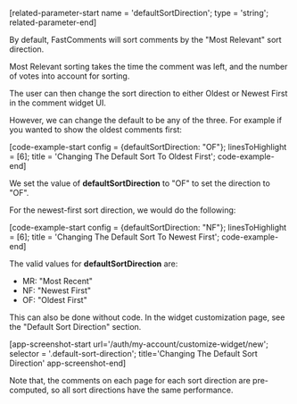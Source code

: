 [related-parameter-start name = 'defaultSortDirection'; type = 'string'; related-parameter-end]

By default, FastComments will sort comments by the "Most Relevant" sort direction.

Most Relevant sorting takes the time the comment was left, and the number of votes into account for sorting.

The user can then change the sort direction to either Oldest or Newest First in the comment widget UI.

However, we can change the default to be any of the three. For example if you wanted to show the oldest comments first:

[code-example-start config = {defaultSortDirection: "OF"}; linesToHighlight = [6]; title = 'Changing The Default Sort To Oldest First'; code-example-end]

We set the value of **defaultSortDirection** to "OF" to set the direction to "OF".

For the newest-first sort direction, we would do the following:

[code-example-start config = {defaultSortDirection: "NF"}; linesToHighlight = [6]; title = 'Changing The Default Sort To Newest First'; code-example-end]

The valid values for **defaultSortDirection** are:

- MR: "Most Recent"
- NF: "Newest First"
- OF: "Oldest First"

This can also be done without code. In the widget customization page, see the "Default Sort Direction" section.

[app-screenshot-start url='/auth/my-account/customize-widget/new'; selector = '.default-sort-direction'; title='Changing The Default Sort Direction' app-screenshot-end]

Note that, the comments on each page for each sort direction are pre-computed, so all sort directions have the same performance.
